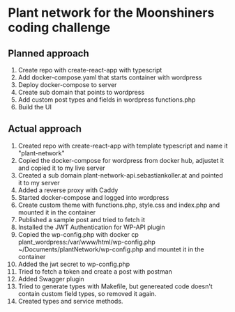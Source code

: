 # Plant network for the Moonshiners coding challenge

## Planned approach

1. Create repo with create-react-app with typescript
2. Add docker-compose.yaml that starts container with wordpress
3. Deploy docker-compose to server
4. Create sub domain that points to wordpress
5. Add custom post types and fields in wordpress functions.php
6. Build the UI

## Actual approach

1. Created repo with create-react-app with template typescript and name it "plant-network"
2. Copied the docker-compose for wordpress from docker hub, adjustet it and copied it to my live server
3. Created a sub domain plant-network-api.sebastiankoller.at and pointed it to my server
4. Added a reverse proxy with Caddy
5. Started docker-compose and logged into wordpress
6. Create custom theme with functions.php, style.css and index.php and mounted it in the container
7. Published a sample post and tried to fetch it
8. Installed the JWT Authentication for WP-API plugin
9. Copied the wp-config.php with docker cp plant_wordpress:/var/www/html/wp-config.php ~/Documents/plantNetwork/wp-config.php and mountet it in the container
10. Added the jwt secret to wp-config.php
11. Tried to fetch a token and create a post with postman
12. Added Swagger plugin
13. Tried to generate types with Makefile, but genereated code doesn't contain custom field types, so removed it again.
14. Created types and service methods.
